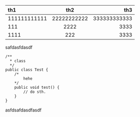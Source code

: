 |th1|th2|th3|
|:---|:---:|---:|
|111111111111|22222222222|333333333333|
|111|2222|3333|
|1111|222|3333|

safdasfdasdf

~~~
/**
  * class
  */
public class Test {
    /*
        hehe
    */
    public void test() {
        // do sth.
    }
}
~~~

asfdsafdasdfasdf